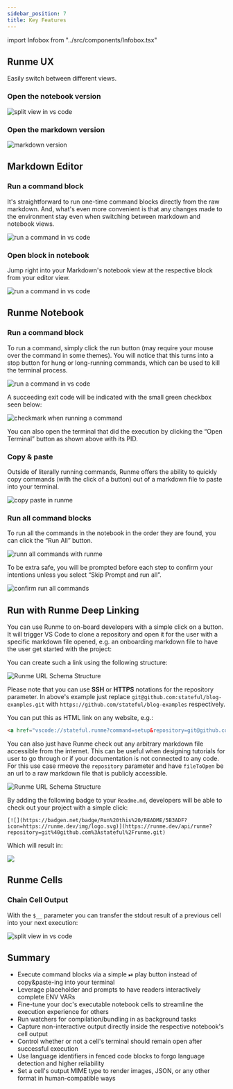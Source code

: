 ```yaml
---
sidebar_position: 7
title: Key Features
---
```


import Infobox from "../src/components/Infobox.tsx"

## Runme UX

Easily switch between different views.

### Open the notebook version

![split view in vs code](../static/img/split-view.png)

### Open the markdown version

![markdown version](../static/img/markdown-version.png)

## Markdown Editor

### Run a command block

It's straightforward to run one-time command blocks directly from the raw markdown. And, what's even more convenient is that any changes made to the environment stay even when switching between markdown and notebook views.

![run a command in vs code](../static/img/runme-editor-run.png)

### Open block in notebook

Jump right into your Markdown's notebook view at the respective block from your editor view.

![run a command in vs code](../static/img/runme-open-in-notebook.png)

## Runme Notebook

### Run a command block

To run a command, simply click the run button (may require your mouse over the command in some themes). You will notice that this turns into a stop button for hung or long-running commands, which can be used to kill the terminal process.

![run a command in vs code](../static/img/run-a-command.png)

A succeeding exit code will be indicated with the small green checkbox seen below:

![checkmark when running a command](../static/img/check-mark-success.png)

You can also open the terminal that did the execution by clicking the “Open Terminal” button as shown above with its PID.

### Copy & paste

Outside of literally running commands, Runme offers the ability to quickly copy commands (with the click of a button) out of a markdown file to paste into your terminal.

![copy paste in runme](../static/img/feature-copy.png)

### Run all command blocks

To run all the commands in the notebook in the order they are found, you can click the “Run All” button.

![runn all commands with runme](../static/img/run-all.png)

To be extra safe, you will be prompted before each step to confirm your intentions unless you select “Skip Prompt and run all”.

![confirm run all commands](../static/img/confirm-run-all.png)

## Run with Runme Deep Linking

You can use Runme to on-board developers with a simple click on a button. It will trigger VS Code to clone a repository and open it for the user with a specific markdown file opened, e.g. an onboarding markdown file to have the user get started with the project:

You can create such a link using the following structure:

![Runme URL Schema Structure](../static/img/run-with-runme.png)

<Infobox type="sidenote">

Please note that you can use **SSH** or **HTTPS** notations for the repository parameter. In above's example just replace `git@github.com:stateful/blog-examples.git` with `https://github.com/stateful/blog-examples` respectively.

</Infobox>

You can put this as HTML link on any website, e.g.:

```html
<a href="vscode://stateful.runme?command=setup&repository=git@github.com:stateful/blog-examples.git&fileToOpen=node-streams/README.md">Getting onboarded to Project</a>
```

You can also just have Runme check out any arbitrary markdown file accessible from the internet. This can be useful when designing tutorials for user to go through or if your documentation is not connected to any code. For this use case rmeove the `repository` parameter and have `fileToOpen` be an url to a raw markdown file that is publicly accessible.

![Runme URL Schema Structure](../static/img/run-with-runme-gist.png)

By adding the following badge to your `Readme.md`, developers will be able to check out your project with a simple click:

    [![](https://badgen.net/badge/Run%20this%20/README/5B3ADF?icon=https://runme.dev/img/logo.svg)](https://runme.dev/api/runme?repository=git%40github.com%3Astateful%2Frunme.git)

Which will result in:

[![](https://badgen.net/badge/Run%20this%20/README/5B3ADF?icon=https://runme.dev/img/logo.svg)](https://runme.dev/api/runme?repository=git%40github.com%3Astateful%2Frunme.git)

## Runme Cells

### Chain Cell Output

With the `$__` parameter you can transfer the stdout result of a previous cell into your next execution:

![split view in vs code](../static/img/last-cell-result.gif)

## Summary

* Execute command blocks via a simple ️⏯ play button instead of copy&paste-ing into your terminal
* Leverage placeholder and prompts to have readers interactively complete ENV VARs
* Fine-tune your doc's executable notebook cells to streamline the execution experience for others
* Run watchers for compilation/bundling in as background tasks
* Capture non-interactive output directly inside the respective notebook's cell output
* Control whether or not a cell's terminal should remain open after successful execution
* Use language identifiers in fenced code blocks to forgo language detection and higher reliability
* Set a cell's output MIME type to render images, JSON, or any other format in human-compatible ways